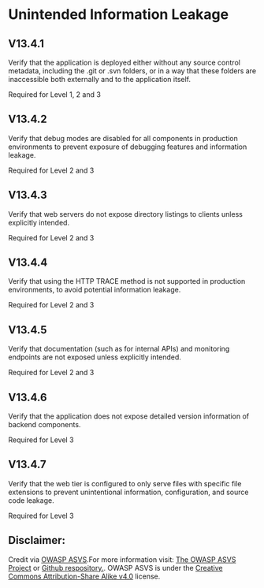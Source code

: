 #  Unintended Information Leakage
## V13.4.1

Verify that the application is deployed either without any source control metadata, including the .git or .svn folders, or in a way that these folders are inaccessible both externally and to the application itself.

Required for Level 1, 2 and 3

## V13.4.2

Verify that debug modes are disabled for all components in production environments to prevent exposure of debugging features and information leakage.

Required for Level 2 and 3

## V13.4.3

Verify that web servers do not expose directory listings to clients unless explicitly intended.

Required for Level 2 and 3

## V13.4.4

Verify that using the HTTP TRACE method is not supported in production environments, to avoid potential information leakage.

Required for Level 2 and 3

## V13.4.5

Verify that documentation (such as for internal APIs) and monitoring endpoints are not exposed unless explicitly intended.

Required for Level 2 and 3

## V13.4.6

Verify that the application does not expose detailed version information of backend components.

Required for Level 3

## V13.4.7

Verify that the web tier is configured to only serve files with specific file extensions to prevent unintentional information, configuration, and source code leakage.

Required for Level 3

## Disclaimer:

Credit via [OWASP ASVS](https://owasp.org/www-project-application-security-verification-standard/).For more information visit: [The OWASP ASVS Project](https://owasp.org/www-project-application-security-verification-standard/) or [Github respository.](https://github.com/OWASP/ASVS). OWASP ASVS is under the [Creative Commons Attribution-Share Alike v4.0](https://github.com/OWASP/ASVS/blob/v5.0.0/LICENSE.md) license.

